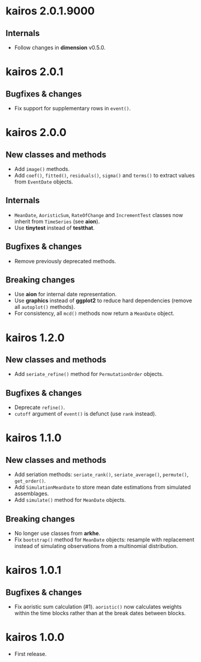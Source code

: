 # kairos 2.0.1.9000
## Internals
* Follow changes in **dimension** v0.5.0.

# kairos 2.0.1
## Bugfixes & changes
* Fix support for supplementary rows in `event()`.

# kairos 2.0.0
## New classes and methods
* Add `image()` methods.
* Add `coef()`, `fitted()`, `residuals()`, `sigma()` and `terms()` to extract values from `EventDate` objects.

## Internals
* `MeanDate`, `AoristicSum`, `RateOfChange` and `IncrementTest` classes now inherit from `TimeSeries` (see **aion**).
* Use **tinytest** instead of **testthat**.

## Bugfixes & changes
* Remove previously deprecated methods.

## Breaking changes
* Use **aion** for internal date representation.
* Use **graphics** instead of **ggplot2** to reduce hard dependencies (remove all `autoplot()` methods).
* For consistency, all `mcd()` methods now return a `MeanDate` object.

# kairos 1.2.0
## New classes and methods
* Add `seriate_refine()` method for `PermutationOrder` objects.

## Bugfixes & changes
* Deprecate `refine()`.
* `cutoff` argument of `event()` is defunct (use `rank` instead).

# kairos 1.1.0
## New classes and methods
* Add seriation methods: `seriate_rank()`, `seriate_average()`, `permute()`, `get_order()`.
* Add `SimulationMeanDate` to store mean date estimations from simulated assemblages.
* Add `simulate()` method for `MeanDate` objects.

## Breaking changes
* No longer use classes from **arkhe**.
* Fix `bootstrap()` method for `MeanDate` objects: resample with replacement instead of simulating observations from a multinomial distribution.

# kairos 1.0.1
## Bugfixes & changes
* Fix aoristic sum calculation (#1). `aoristic()` now calculates weights within the time blocks rather than at the break dates between blocks.

# kairos 1.0.0
* First release.
